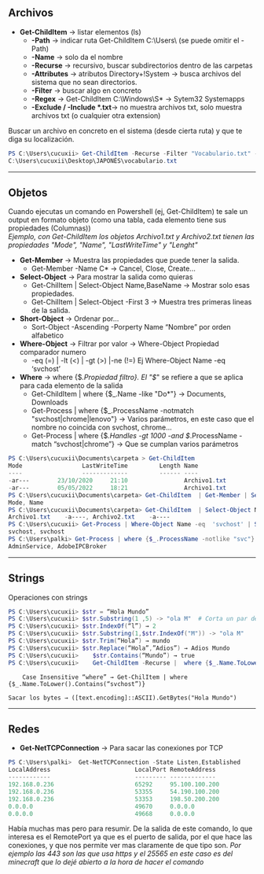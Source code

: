 
##  Archivos

 - **Get-ChildItem** → listar elementos (ls)
   *   **-Path** → indicar ruta   Get-ChildItem C:\Users\  (se puede omitir el -Path)
   *   **-Name** → solo da el nombre    
   *   **-Recurse** → recursivo, buscar subdirectorios dentro de las carpetas
   *   **-Attributes** → atributos   Directory+!System → busca archivos del sistema que no sean directorios.
   *   **-Filter** -> buscar algo en concreto
   *   **-Regex** → Get-ChildItem C:\Windows\S* → Sytem32 Systemapps
   *   **-Exclude / -Include \*.txt**→ no muestra archivos txt, solo muestra archivos txt (o cualquier otra extension)

Buscar un archivo en concreto en el sistema (desde cierta ruta) y que te diga su localización.
```powershell
PS C:\Users\cucuxii> Get-ChildItem -Recurse -Filter "Vocabulario.txt" -Name
C:\Users\cucuxii\Desktop\JAPONÉS\vocabulario.txt
```
---------------------------------------------------------------------------------------------------------------------------------------------------------------

##  Objetos

Cuando ejecutas un comando en Powershell (ej, Get-ChildItem) te sale un output en formato objeto  (como una tabla, cada elemento tiene sus propiedades (Columnas))  
*Ejemplo, con Get-ChildItem los objetos Archivo1.txt y Archivo2.txt tienen las propiedades "Mode", "Name", "LastWriteTime" y "Lenght"*   

 - **Get-Member** -> Muestra las propiedades que puede tener la salida. 
   * Get-Member -Name C* → Cancel, Close, Create...
 - **Select-Object** -> Para mostrar la salida como quieras
   * Get-ChilItem | Select-Object Name,BaseName -> Mostrar solo esas propiedades.
   * Get-ChilItem | Select-Object -First 3 → Muestra tres primeras lineas de la salida.
 - **Short-Object** -> Ordenar por...
   * Sort-Object -Ascending -Porperty Name  “Nombre” por orden alfabetico 
 - **Where-Object** -> Filtrar por valor →  Where-Object Propiedad comparador numero
   * -eq (=) | -lt (<) | -gt (>) |-ne (!=)  Ej Where-Object Name -eq  ‘svchost’ 
 - **Where** -> where {$_.Propiedad filtro}. El "$_" se refiere a que se aplica para cada elemento de la salida
   *  Get-ChildItem | where {$_.Name -like "Do*"} ->  Documents, Downloads       
   *  Get-Process | where {$_.ProcessName -notmatch "svchost|chrome|lenovo"}   -> Varios parámetros, en este caso que el nombre no coincida con svchost, chrome...
   *  Get-Process | where {$_.Handles -gt 1000 -and $_.ProcessName -match “svchost|chrome”} -> Que se cumplan varios parámetros

```powershell
PS C:\Users\cucuxii\Documents\carpeta > Get-ChildItem
Mode                 LastWriteTime         Length Name
----                 -------------         ------ ----
-ar---        23/10/2020     21:10                Archivo1.txt
-ar---        05/05/2022     18:21                Archivo1.txt
PS C:\Users\cucuxii\Documents\carpeta> Get-ChildItem  | Get-Member | Select-Object Name 
Mode, Name  
PS C:\Users\cucuxii\Documents\carpeta> Get-ChildItem  | Select-Object Name, BaseName 
Archivo1.txt    -a----, Archivo2.txt    -a----
PS C:\Users\cucuxii> Get-Process | Where-Object Name -eq  'svchost' | Select-Object -First 2 Name 
svchost, svchost
PS C:\Users\palki> Get-Process | where {$_.ProcessName -notlike "svc"} | Select-Object -First 2 Name 
AdminService, AdobeIPCBroker
```
--------------------------------------------------------------------

##  Strings
Operaciones con strings 
```powershell
PS C:\Users\cucuxii> $str = “Hola Mundo”		
PS C:\Users\cucuxii> $str.Substring(1 ,5) -> "ola M"  # Corta un par de caracteres 
PS C:\Users\cucuxii> $str.IndexOf(“l”) → 2   
PS C:\Users\cucuxii> $str.Substring(1,$str.IndexOf("M")) -> "ola M"
PS C:\Users\cucuxii> $str.Trim(“Hola”) → mundo
PS C:\Users\cucuxii> $str.Replace(“Hola”,”Adios”) → Adios Mundo
PS C:\Users\cucuxii>	$str.Contains(“Mundo”) → true
PS C:\Users\cucuxii>	Get-ChildItem -Recurse |  where {$_.Name.ToLower().Contains("archivo")} -> Archivo1.txt, Atchivo2.txt
```
	
	

		Case Insensitive “where” → Get-ChilItem | where {$_.Name.ToLower().Contains(“svchost”)}

	Sacar los bytes → ([text.encoding]::ASCII).GetBytes("Hola Mundo") 

--------------------------------------------------------------------

##  Redes

 - **Get-NetTCPConnection** -> Para sacar las conexiones por TCP
```powershell
PS C:\Users\palki>  Get-NetTCPConnection -State Listen,Established
LocalAddress                        LocalPort RemoteAddress                       RemotePort State       AppliedSetting OwningProcess
------------                        --------- -------------                       ---------- -----       -------------- -------------
192.168.0.236                       65292     95.100.100.200                      443        Established Internet       12172
192.168.0.236                       53355     54.190.100.200                      443        Established Internet       3288
192.168.0.236                       53353     198.50.200.200                      25565      Established Internet       3288
0.0.0.0                             49670     0.0.0.0                             0          Listen                     308
0.0.0.0                             49668     0.0.0.0                             0          Listen                     6004
```

Había muchas mas pero para resumir. De la salida de este comando, lo que interesa es el RemotePort ya que es el puerto de salida,
por el que hace las conexiones, y que nos permite ver mas claramente de que tipo son. 
*Por ejemplo las 443 son las que usa https y el 25565 en este caso es del minecraft que lo dejé abierto a la hora de hacer el comando*

